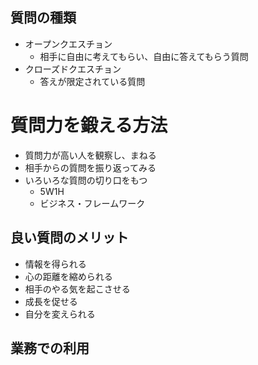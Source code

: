 ## 質問の種類
* オープンクエスチョン
  * 相手に自由に考えてもらい、自由に答えてもらう質問
* クローズドクエスチョン
  * 答えが限定されている質問

# 質問力を鍛える方法
* 質問力が高い人を観察し、まねる
* 相手からの質問を振り返ってみる
* いろいろな質問の切り口をもつ
  * 5W1H
  * ビジネス・フレームワーク

## 良い質問のメリット
* 情報を得られる
* 心の距離を縮められる
* 相手のやる気を起こさせる
* 成長を促せる
* 自分を変えられる

## 業務での利用